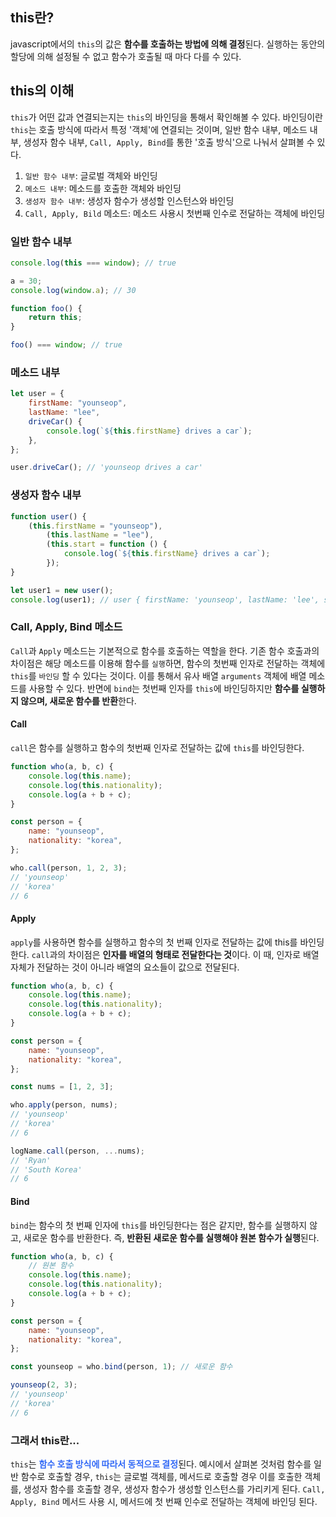 ## this란?

javascript에서의 `this`의 값은 **함수를 호출하는 방법에 의해 결정**된다. 실행하는 동안의 할당에 의해 설정될 수 없고 함수가 호출될 때 마다 다를 수 있다.

## this의 이해

`this`가 어떤 값과 연결되는지는 `this`의 바인딩을 통해서 확인해볼 수 있다. 바인딩이란 `this`는 호출 방식에 따라서 특정 '객체'에 연결되는 것이며, 일반 함수 내부, 메소드 내부, 생성자 함수 내부, `Call, Apply, Bind`를 통한 '호출 방식'으로 나눠서 살펴볼 수 있다.

1. `일반 함수 내부`: 글로벌 객체와 바인딩
2. `메소드 내부`: 메소드를 호출한 객체와 바인딩
3. `생성자 함수 내부`: 생성자 함수가 생성할 인스턴스와 바인딩
4. `Call, Apply, Bild` 메소드: 메소드 사용시 첫번째 인수로 전달하는 객체에 바인딩

### 일반 함수 내부

```javascript
console.log(this === window); // true

a = 30;
console.log(window.a); // 30

function foo() {
    return this;
}

foo() === window; // true
```

### 메소드 내부

```javascript
let user = {
    firstName: "younseop",
    lastName: "lee",
    driveCar() {
        console.log(`${this.firstName} drives a car`);
    },
};

user.driveCar(); // 'younseop drives a car'
```

### 생성자 함수 내부

```javascript
function user() {
    (this.firstName = "younseop"),
        (this.lastName = "lee"),
        (this.start = function () {
            console.log(`${this.firstName} drives a car`);
        });
}

let user1 = new user();
console.log(user1); // user { firstName: 'younseop', lastName: 'lee', start: ƒ (), __proto__: user { constructor: ƒ user() } }
```

### Call, Apply, Bind 메소드

`Call`과 `Apply` 메소드는 기본적으로 함수를 호출하는 역할을 한다. 기존 함수 호출과의 차이점은 해당 메소드를 이용해 함수를 `실행`하면, 함수의 첫번째 인자로 전달하는 객체에 `this`를 `바인딩` 할 수 있다는 것이다. 이를 통해서 유사 배열 `arguments` 객체에 배열 메소드를 사용할 수 있다. 반면에 `bind`는 첫번째 인자를 `this`에 바인딩하지만 **함수를 실행하지 않으며, 새로운 함수를 반환**한다.

#### Call

`call`은 함수를 실행하고 함수의 첫번째 인자로 전달하는 값에 `this`를 바인딩한다.

```javascript
function who(a, b, c) {
    console.log(this.name);
    console.log(this.nationality);
    console.log(a + b + c);
}

const person = {
    name: "younseop",
    nationality: "korea",
};

who.call(person, 1, 2, 3);
// 'younseop'
// 'korea'
// 6
```

#### Apply

`apply`를 사용하면 함수를 실행하고 함수의 첫 번째 인자로 전달하는 값에 this를 바인딩한다. `call`과의 차이점은 **인자를 배열의 형태로 전달한다는 것**이다. 이 때, 인자로 배열 자체가 전달하는 것이 아니라 배열의 요소들이 값으로 전달된다.

```javascript
function who(a, b, c) {
    console.log(this.name);
    console.log(this.nationality);
    console.log(a + b + c);
}

const person = {
    name: "younseop",
    nationality: "korea",
};

const nums = [1, 2, 3];

who.apply(person, nums);
// 'younseop'
// 'korea'
// 6

logName.call(person, ...nums);
// 'Ryan'
// 'South Korea'
// 6
```

#### Bind

`bind`는 함수의 첫 번째 인자에 `this`를 바인딩한다는 점은 같지만, 함수를 실행하지 않고, 새로운 함수를 반환한다. 즉, **반환된 새로운 함수를 실행해야 원본 함수가 실행**된다.

```javascript
function who(a, b, c) {
    // 원본 함수
    console.log(this.name);
    console.log(this.nationality);
    console.log(a + b + c);
}

const person = {
    name: "younseop",
    nationality: "korea",
};

const younseop = who.bind(person, 1); // 새로운 함수

younseop(2, 3);
// 'younseop'
// 'korea'
// 6
```

### 그래서 this란...

`this`는 <span style="color: #336AF6">**함수 호출 방식에 따라서 동적으로 결정**</span>된다. 예시에서 살펴본 것처럼 함수를 일반 함수로 호출할 경우, `this`는 글로벌 객체를, 메서드로 호출할 경우 이를 호출한 객체를, 생성자 함수를 호출할 경우, 생성자 함수가 생성할 인스턴스를 가리키게 된다. `Call, Apply, Bind` 메서드 사용 시, 메서드에 첫 번째 인수로 전달하는 객체에 바인딩 된다.
